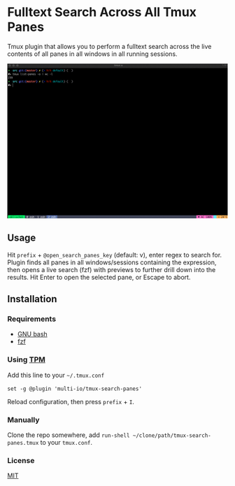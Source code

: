 # Fulltext Search Across All Tmux Panes

Tmux plugin that allows you to perform a fulltext search across the live contents of all panes in all windows in all running sessions.

![tmux-search-panes Demo GIF](./screenrec.gif)

## Usage

Hit `prefix` + `@open_search_panes_key` (default: v), enter regex to search for.
Plugin finds all panes in all windows/sessions containing the expression, then opens a live search (fzf) with previews to further drill down into the results.
Hit Enter to open the selected pane, or Escape to abort.

## Installation

### Requirements

- [GNU bash](https://www.gnu.org/software/bash/)
- [fzf](https://github.com/junegunn/fzf/)

### Using [TPM](https://github.com/tmux-plugins/tpm/)

Add this line to your `~/.tmux.conf`

```tmux
set -g @plugin 'multi-io/tmux-search-panes'
```

Reload configuration, then press `prefix` + `I`.

### Manually

Clone the repo somewhere, add `run-shell ~/clone/path/tmux-search-panes.tmux` to your `tmux.conf`.

### License

[MIT](LICENSE.md)
